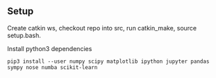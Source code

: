 
## Setup

Create catkin ws, checkout repo into src, run catkin_make, source setup.bash.

Install python3 dependencies 

    pip3 install --user numpy scipy matplotlib ipython jupyter pandas sympy nose numba scikit-learn